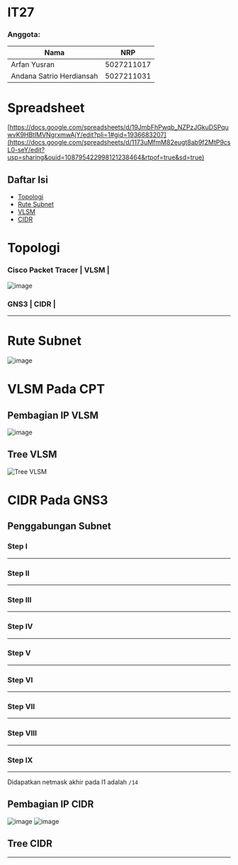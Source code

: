 # IT27
### Anggota: 
Nama | NRP 
--- | --- 
Arfan Yusran | 5027211017 
Andana Satrio Herdiansah | 5027211031

# Spreadsheet
[https://docs.google.com/spreadsheets/d/19JmbFhPwqb_NZPzJGkuDSPquwvK9HBtlMVNgrxmwAjY/edit?pli=1#gid=1936683207](https://docs.google.com/spreadsheets/d/1173uMfmM82eugt8ab9f2MtP9csL0-seY/edit?usp=sharing&ouid=108795422998121238464&rtpof=true&sd=true)

## Daftar Isi 
- [Topologi](#topologi)
- [Rute Subnet](#rute-subnet)
- [VLSM](#vlsm-pada-cpt)
- [CIDR](#cidr-pada-gns3)

# Topologi
### Cisco Packet Tracer | VLSM |
![image](https://github.com/jezz16/Jarkom-2023/assets/99706251/22973447-6711-44b3-aad7-46a2970e745a)


### GNS3 | CIDR |
---

# Rute Subnet
![image](https://github.com/jezz16/Jarkom-2023/assets/99706251/3a14fd38-6188-4ae1-83f5-2e9ea2f49539)


# VLSM Pada CPT 
## Pembagian IP VLSM
![image](https://github.com/jezz16/Jarkom-2023/assets/99706251/e1e3fefd-b471-4918-9f83-0e87c7cb7395)


## Tree VLSM
![Tree VLSM](https://github.com/jezz16/Jarkom-2023/assets/99706251/8c7a1cae-07ff-453f-9903-a11b7eb71d27)


# CIDR Pada GNS3
## Penggabungan Subnet 

### Step I
---

### Step II
---

### Step III
---

### Step IV
---

### Step V
---

### Step VI
---

### Step VII
---

### Step VIII
---

### Step IX
---

Didapatkan netmask akhir pada I1 adalah `/14`

## Pembagian IP CIDR
![image](https://github.com/jezz16/Jarkom-2023/assets/99706251/0575e3ce-63bd-4d8e-a696-a1f4bf2fc3f0)
![image](https://github.com/jezz16/Jarkom-2023/assets/99706251/7d2cb34d-da8c-4bc0-9699-1d8e54b9dc5c)


## Tree CIDR 
---
